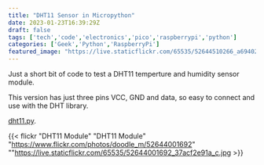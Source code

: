 ```yaml
---
title: "DHT11 Sensor in Micropython"
date: 2023-01-23T16:39:29Z
draft: false
tags: ['tech','code','electronics','pico','raspberrypi','python']
categories: ['Geek','Python','RaspberryPi']
featured_image: "https://live.staticflickr.com/65535/52644510266_a694023ca0_z.jpg"
---
```


Just a short bit of code to test a DHT11 temperture and humidity sensor module.

This version has just three pins VCC, GND and data, so easy to connect and use with the DHT library.

[dht11.py](https://github.com/alastairhm/pico_w/blob/main/dht11.py).



{{< flickr "DHT11 Module"
           "DHT11 Module"
           "https://www.flickr.com/photos/doodle_m/52644001692"
           ""https://live.staticflickr.com/65535/52644001692_37acf2e91a_c.jpg >}}

